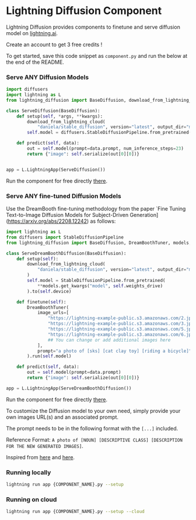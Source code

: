 # Lightning Diffusion Component

Lightning Diffusion provides components to finetune and serve diffusion model on [lightning.ai](https://lightning.ai/). 

Create an account to get 3 free credits !

To get started, save this code snippet as `component.py` and run the below at the end of the README.

### Serve ANY Diffusion Models

```python
import diffusers
import lightning as L
from lightning_diffusion import BaseDiffusion, download_from_lightning_cloud

class ServeDiffusion(BaseDiffusion):
    def setup(self, *args, **kwargs):
        download_from_lightning_cloud(
            "daniela/stable_diffusion", version="latest", output_dir="model")
        self.model = diffusers.StableDiffusionPipeline.from_pretrained("model").to(self.device)

    def predict(self, data):
        out = self.model(prompt=data.prompt, num_inference_steps=23)
        return {"image": self.serialize(out[0][0])}


app = L.LightningApp(ServeDiffusion())
```

Run the component for free directly [there](https://lightning.ai/component/UJ7stJI225-Serve%20Dreambooth%20Diffusion).

### Serve ANY fine-tuned Diffusion Models

Use the DreamBooth fine-tuning methodology from the paper \`Fine Tuning Text-to-Image Diffusion Models for Subject-Driven Generation\](https://arxiv.org/abs/2208.12242) as follows:

```python
import lightning as L
from diffusers import StableDiffusionPipeline
from lightning_diffusion import BaseDiffusion, DreamBoothTuner, models, download_from_lightning_cloud

class ServeDreamBoothDiffusion(BaseDiffusion):
    def setup(self):
        download_from_lightning_cloud(
            "daniela/stable_diffusion", version="latest", output_dir="model"
        )
        self.model = StableDiffusionPipeline.from_pretrained(
            **models.get_kwargs("model", self.weights_drive)
        ).to(self.device)

    def finetune(self):
        DreamBoothTuner(
            image_urls=[
                "https://lightning-example-public.s3.amazonaws.com/2.jpeg",
                "https://lightning-example-public.s3.amazonaws.com/3.jpeg",
                "https://lightning-example-public.s3.amazonaws.com/5.jpeg",
                "https://lightning-example-public.s3.amazonaws.com/6.jpeg",
                ## You can change or add additional images here
            ],
            prompt="a photo of [sks] [cat clay toy] [riding a bicycle]",
        ).run(self.model)

    def predict(self, data):
        out = self.model(prompt=data.prompt)
        return {"image": self.serialize(out[0][0])}

app = L.LightningApp(ServeDreamBoothDiffusion())
```

Run the component for free directly [there](https://lightning.ai/component/67826ad38c-Serve%20Dreambooth%20Diffusion).

To customize the Diffusion model to your own need, simply provide your own images URL(s) and an associated prompt.

The prompt needs to be in the following format with the `[...]` included.

Reference Format: `A photo of [NOUN] [DESCRIPTIVE CLASS] [DESCRIPTION FOR THE NEW GENERATED IMAGES]`.

Inspired from [here](https://github.com/ShivamShrirao/diffusers/blob/main/examples/dreambooth/train_dreambooth.py) and [here](https://colab.research.google.com/drive/1SyjkeuPrX7kd_xTBKhcvBGEC8G_ml9RU#scrollTo=1lKGmcIyJbCu).

### Running locally

```bash
lightning run app {COMPONENT_NAME}.py --setup
```

### Running on cloud

```bash
lightning run app {COMPONENT_NAME}.py --setup --cloud
```
